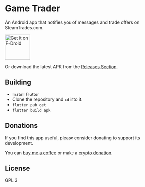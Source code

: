 # Game Trader

An Android app that notifies you of messages and trade offers on SteamTrades.com.

[<img src="https://fdroid.gitlab.io/artwork/badge/get-it-on.png"
     alt="Get it on F-Droid"
     height="80">](https://f-droid.org/packages/io.gitlab.selosh.gametrader/)

Or download the latest APK from the [Releases Section](https://github.com/saladinalep/gametrader/releases/latest).

## Building
- Install Flutter
- Clone the repository and `cd` into it.
- `flutter pub get`
- `flutter build apk`

## Donations
If you find this app useful, please consider donating to support its development.

You can [buy me a coffee](https://ko-fi.com/selosh) or make a [crypto donation](https://selosh.gitlab.io/donate/).

## License
GPL 3
